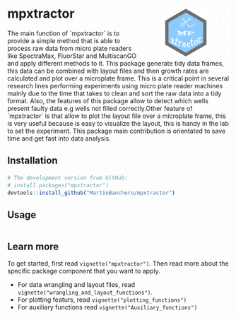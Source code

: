 # mpxtractor <img src="man/figures/logo_mpxtractor.png" width = 200, align="right">

<p align="justified">
The main function of `mpxtractor` is to provide a simple method that is able to process raw data 
from micro plate readers like SpectraMax, FluorStar and MultiscanGO and apply different
methods to it. 
This package generate tidy data frames, this data can be combined with layout files and then growth rates
are calculated and plot over a microplate frame. This is a critical point in several research lines performing
experiments using micro plate reader machines mainly due to the time that takes to clean and sort the raw data into a
tidy format. Also, the features of this package allow to detect which wells present faulty data e.g wells
not filled correctly.Other feature of `mpxtractor` is that allow to plot the layout file over a microplate frame, this is very useful because is easy to visualize the layout, this is handy in the lab to set the experiment.
This package main contribution is orientated to save time and get fast into data analysis.


## Installation 

```R
# The development version from GitHub:
# install.packages("mpxtractor")
devtools::install_github("MartinBanchero/mpxtractor")
```

## Usage

```R
```

## Learn more

To get started, first read `vignette("mpxtractor")`. Then read more about the specific package component that you want to apply.

* For data wrangling and layout files, read `vignette("wrangling_and_layout_functions")`.
* For plotting featurs, read `vignette("plotting_functions")`
* For auxiliary functions read `vignette("Auxiliary_functions")`
